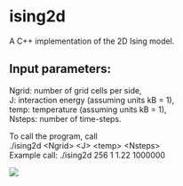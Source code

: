 # ising2d
A C++ implementation of the 2D Ising model. 

## Input parameters:
Ngrid: number of grid cells per side,  
J: interaction energy (assuming units kB = 1),  
temp: temperature (assuming units kB = 1),  
Nsteps: number of time-steps.  

To call the program, call  
./ising2d \<Ngrid\> \<J\> \<temp\> \<Nsteps\>  
Example call: ./ising2d 256 1 1.22 1000000

![](https://github.com/tafcosta/ising2d/blob/master/animation.gif)
